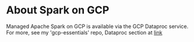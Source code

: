 # About Spark on GCP

Managed Apache Spark on GCP is available via the GCP Dataproc service.  For more, see my 'gcp-essentials' repo, Dataproc section at [link](https://github.com/lynnlangit/gcp-essentials/tree/master/4_data/4c_Dataproc)
